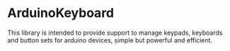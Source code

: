 # ArduinoKeyboard
This library is intended to provide support to manage keypads, keyboards and button sets for arduino devices, simple but powerful and efficient.
